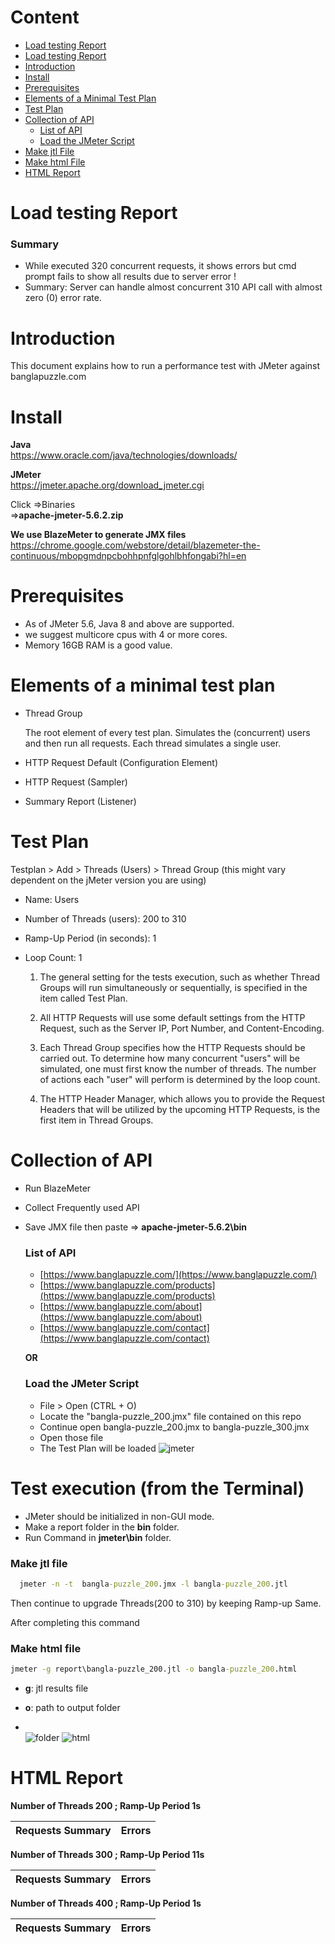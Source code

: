 # Content

- [Load testing Report](https://github.com/sadiaafreendona/jmeter-performance-testing#load-testing-report)
- [Load testing Report](https://github.com/sadiaafreendona/jmeter-performance-testing#Summary)
- [Introduction](https://github.com/sadiaafreendona/jmeter-performance-testing#introduction)  
- [Install](https://github.com/sadiaafreendona/jmeter-performance-testing#install)      
- [Prerequisites](https://github.com/sadiaafreendona/jmeter-performance-testing#prerequisites)
- [Elements of a Minimal Test Plan](https://github.com/sadiaafreendona/jmeter-performance-testing#Elements-of-a-minimal-test-plan)    
- [Test Plan](https://github.com/sadiaafreendona/jmeter-performance-testing#test-plan)
- [Collection of API](https://github.com/sadiaafreendona/jmeter-performance-testing#collection-of-api)   
    - [List of API](https://github.com/sadiaafreendona/jmeter-performance-testing#list-of-api) 
    - [Load the JMeter Script](https://github.com/sadiaafreendona/jmeter-performance-testing#load-the-jmeter-script)
- [Make jtl File](https://github.com/sadiaafreendona/jmeter-performance-testing#make-jtl-file)  
- [Make html File](https://github.com/sadiaafreendona/jmeter-performance-testing#make-html-file)  
- [HTML Report](https://github.com/sadiaafreendona/jmeter-performance-testing#html-report) 

# Load testing Report





### Summary
- While executed 320 concurrent requests, it shows errors but cmd prompt fails to show all results due to server error !
- Summary: Server can handle almost concurrent 310 API call with almost zero (0) error rate.

  
# Introduction

This document explains how to run a performance test with JMeter against banglapuzzle.com

# Install

**Java**  
https://www.oracle.com/java/technologies/downloads/

**JMeter**  
https://jmeter.apache.org/download_jmeter.cgi  

Click =>Binaries    
=>**apache-jmeter-5.6.2.zip**

**We use BlazeMeter to generate JMX files**    
https://chrome.google.com/webstore/detail/blazemeter-the-continuous/mbopgmdnpcbohhpnfglgohlbhfongabi?hl=en

# Prerequisites
- As of JMeter 5.6, Java 8 and above are supported.
- we suggest  multicore cpus with 4 or more cores.
- Memory 16GB RAM is a good value.


# Elements of a minimal test plan
- Thread Group

   The root element of every test plan. Simulates the (concurrent) users and then run all requests. Each thread simulates a single user.

- HTTP Request Default (Configuration Element)

- HTTP Request (Sampler)

- Summary Report (Listener)

# Test Plan

Testplan > Add > Threads (Users) > Thread Group (this might vary dependent on the jMeter version you are using)

- Name: Users
- Number of Threads (users): 200 to 310
- Ramp-Up Period (in seconds): 1
- Loop Count: 1

  1) The general setting for the tests execution, such as whether Thread Groups will run simultaneously or sequentially, is specified in the item called Test Plan.

  2) All HTTP Requests will use some default settings from the HTTP Request, such as the Server IP, Port Number, and Content-Encoding.

  3) Each Thread Group specifies how the HTTP Requests should be carried out. To determine how many concurrent "users" will be simulated, one must first know the number of threads. The number of actions each "user" will perform is determined by the loop count.

  4) The HTTP Header Manager, which allows you to provide the Request Headers that will be utilized by the upcoming HTTP Requests, is the first item in Thread Groups.

# Collection of API

- Run BlazeMeter  
- Collect Frequently used API  
- Save JMX file then paste => **apache-jmeter-5.6.2\bin**

    ### List of API 

    - [https://www.banglapuzzle.com/](https://www.banglapuzzle.com/)
    - [https://www.banglapuzzle.com/products](https://www.banglapuzzle.com/products)
    - [https://www.banglapuzzle.com/about](https://www.banglapuzzle.com/about)
    - [https://www.banglapuzzle.com/contact](https://www.banglapuzzle.com/contact)

   **OR**
    
  ### Load the JMeter Script 
   - File > Open (CTRL + O)
   - Locate the "bangla-puzzle_200.jmx" file contained on this repo
   - Continue open bangla-puzzle_200.jmx to bangla-puzzle_300.jmx
   - Open those file
   - The Test Plan will be loaded
![jmeter](https://github.com/sadiaafreendona/jmeter-performance-testing/assets/118355066/309f80f7-90ca-49b3-a62c-1be86dddac9e)



# Test execution (from the Terminal)
 
- JMeter should be initialized in non-GUI mode.
- Make a report folder in the **bin** folder.  
- Run Command in __jmeter\bin__ folder.

 ### Make jtl file

```cmd prompt
  jmeter -n -t  bangla-puzzle_200.jmx -l bangla-puzzle_200.jtl
```      
  Then continue to upgrade Threads(200 to 310) by keeping Ramp-up Same.   

After completing this command  
   ### Make html file   
  
  ```cmd prompt
  jmeter -g report\bangla-puzzle_200.jtl -o bangla-puzzle_200.html
```
  - **g**: jtl results file

  - **o**: path to output folder
  - \
      ![folder](https://github.com/sadiaafreendona/jmeter-performance-testing/assets/118355066/eccdec4d-9a63-470d-a8bc-bb3fa4fa4a0b)
      ![html](https://github.com/sadiaafreendona/jmeter-performance-testing/assets/118355066/3ebb3f90-aae8-4d47-a9ba-a852ce5cc5c1)


# HTML Report

**Number of Threads 200 ; Ramp-Up Period 1s**

Requests Summary             |  Errors
:-------------------------:|:-------------------------:


**Number of Threads 300 ; Ramp-Up Period 11s**
   
Requests Summary             |  Errors
:-------------------------:|:-------------------------:


**Number of Threads 400 ; Ramp-Up Period 1s**
   
Requests Summary             |  Errors
:-------------------------:|:-------------------------:

